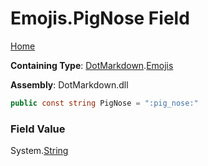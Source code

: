 # Emojis\.PigNose Field

[Home](../../../README.md)

**Containing Type**: [DotMarkdown](../../README.md)\.[Emojis](../README.md)

**Assembly**: DotMarkdown\.dll

```csharp
public const string PigNose = ":pig_nose:"
```

### Field Value

System\.[String](https://docs.microsoft.com/en-us/dotnet/api/system.string)
